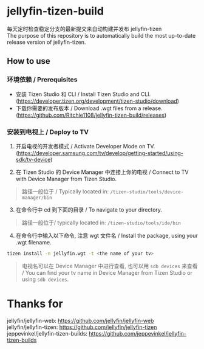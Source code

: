 # jellyfin-tizen-build
每天定时检查稳定分支的最新提交来自动构建并发布 jellyfin-tizen  
The purpose of this repository is to automatically build the most up-to-date release version of jellyfin-tizen.

## How to use
### 环境依赖 / Prerequisites
- 安装  Tizen Studio 和 CLI / Install Tizen Studio and CLI.   
(https://developer.tizen.org/development/tizen-studio/download)
- 下载你需要的发布版本 / Download .wgt files from a release.   
(https://github.com/Ritchie1108/jellyfin-tizen-build/releases)

### 安装到电视上 / Deploy to TV
1. 开启电视的开发者模式 / Activate Developer Mode on TV.   
(https://developer.samsung.com/tv/develop/getting-started/using-sdk/tv-device)

2. 在 Tizen Studio 的 Device Manager 中连接上你的电视 / Connect to TV with Device Manager from Tizen Studio. 
> 路径一般位于 / Typically located in: `/tizen-studio/tools/device-manager/bin`

3. 在命令行中 cd 到下面的目录 / To navigate to your directory.
> 路径一般位于/ typically located in: `/tizen-studio/tools/ide/bin`

4. 在命令行中输入以下命令, 注意 wgt 文件名 / Install the package, using your .wgt filename.
```bash
tizen install -n jellyfin.wgt -t <the name of your tv>
```
> 电视名可以在 Device Manager 中进行查看, 也可以用 `sdb devices` 来查看 /  You can find your tv name in Device Manager from Tizen Studio or using `sdb devices`.  

# Thanks for
jellyfin/jellyfin-web: https://github.com/jellyfin/jellyfin-web  
jellyfin/jellyfin-tizen: https://github.com/jellyfin/jellyfin-tizen  
jeppevinkel/jellyfin-tizen-builds: https://github.com/jeppevinkel/jellyfin-tizen-builds
